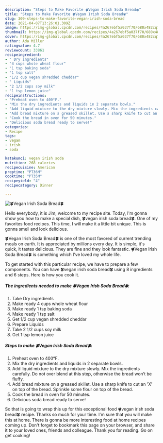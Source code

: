 ```yaml
---
description: "Steps to Make Favorite 🍀Vegan Irish Soda Bread🍀"
title: "Steps to Make Favorite 🍀Vegan Irish Soda Bread🍀"
slug: 309-steps-to-make-favorite-vegan-irish-soda-bread
date: 2021-04-07T13:26:01.309Z
image: https://img-global.cpcdn.com/recipes/4a267ebf5a037f70/680x482cq70/vegan-irish-soda-bread-recipe-main-photo.jpg
thumbnail: https://img-global.cpcdn.com/recipes/4a267ebf5a037f70/680x482cq70/vegan-irish-soda-bread-recipe-main-photo.jpg
cover: https://img-global.cpcdn.com/recipes/4a267ebf5a037f70/680x482cq70/vegan-irish-soda-bread-recipe-main-photo.jpg
author: Ada Miller
ratingvalue: 4.7
reviewcount: 33861
recipeingredient:
- " Dry ingredients"
- "4 cups whole wheat flour"
- "1 tsp baking soda"
- "1 tsp salt"
- "1/2 cup vegan shredded cheddar"
- " Liquids"
- "2 1/2 cups soy milk"
- "1 tsp lemon juice"
recipeinstructions:
- "Preheat oven to 400°F."
- "Mix the dry ingredients and liquids in 2 separate bowls."
- "Add liquid mixture to the dry mixture slowly. Mix the ingredients carefully. Do not over blend at this step, otherwise the bread won’t be fluffy."
- "Add bread mixture on a greased skillet. Use a sharp knife to cut an &#39;X&#39; on top of the bread. Sprinkle some flour on top of the bread."
- "Cook the bread in oven for 50 minutes."
- "Delicious soda bread ready to serve!"
categories:
- Recipe
tags:
- vegan
- irish
- soda

katakunci: vegan irish soda 
nutrition: 268 calories
recipecuisine: American
preptime: "PT36M"
cooktime: "PT35M"
recipeyield: "4"
recipecategory: Dinner

---
```



![🍀Vegan Irish Soda Bread🍀](https://img-global.cpcdn.com/recipes/4a267ebf5a037f70/680x482cq70/vegan-irish-soda-bread-recipe-main-photo.jpg)

Hello everybody, it is Jim, welcome to my recipe site. Today, I'm gonna show you how to make a special dish, 🍀vegan irish soda bread🍀. One of my favorites food recipes. This time, I will make it a little bit unique. This is gonna smell and look delicious.

🍀Vegan Irish Soda Bread🍀 is one of the most favored of current trending meals on earth. It is appreciated by millions every day. It is simple, it's quick, it tastes delicious. They are fine and they look fantastic. 🍀Vegan Irish Soda Bread🍀 is something which I've loved my whole life.




To get started with this particular recipe, we have to prepare a few components. You can have 🍀vegan irish soda bread🍀 using 8 ingredients and 6 steps. Here is how you cook it.

<!--inarticleads1-->

##### The ingredients needed to make 🍀Vegan Irish Soda Bread🍀:

1. Take  Dry ingredients
1. Make ready 4 cups whole wheat flour
1. Make ready 1 tsp baking soda
1. Make ready 1 tsp salt
1. Get 1/2 cup vegan shredded cheddar
1. Prepare  Liquids
1. Take 2 1/2 cups soy milk
1. Get 1 tsp lemon juice




<!--inarticleads2-->

##### Steps to make 🍀Vegan Irish Soda Bread🍀:

1. Preheat oven to 400°F.
1. Mix the dry ingredients and liquids in 2 separate bowls.
1. Add liquid mixture to the dry mixture slowly. Mix the ingredients carefully. Do not over blend at this step, otherwise the bread won’t be fluffy.
1. Add bread mixture on a greased skillet. Use a sharp knife to cut an &#39;X&#39; on top of the bread. Sprinkle some flour on top of the bread.
1. Cook the bread in oven for 50 minutes.
1. Delicious soda bread ready to serve!




So that is going to wrap this up for this exceptional food 🍀vegan irish soda bread🍀 recipe. Thanks so much for your time. I'm sure that you will make this at home. There is gonna be more interesting food at home recipes coming up. Don't forget to bookmark this page on your browser, and share it to your loved ones, friends and colleague. Thank you for reading. Go on get cooking!
